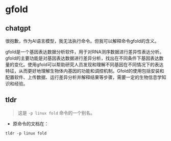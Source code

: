 # gfold 
## chatgpt 
很抱歉，作为AI语言模型，我无法执行命令。但我可以解释命令gfold的含义。

gfold是一个基因表达数据分析软件，用于对RNA测序数据进行差异性表达分析。gfold的主要功能是对基因表达数据进行差异分析，找出在不同条件下基因表达数量的变化。使用gfold可以帮助研究人员发现和理解不同基因在不同情况下的表达特征，从而更好地理解生物体内基因的功能和调控机制。Gfold的使用包括安装和配置软件、上传数据、运行差异分析并解释结果等步骤，需要一定的生物信息学知识和经验。 

## tldr 
 
> 这是 `-p linux fold` 命令的一个别名。

- 原命令的文档在：

`tldr -p linux fold`
